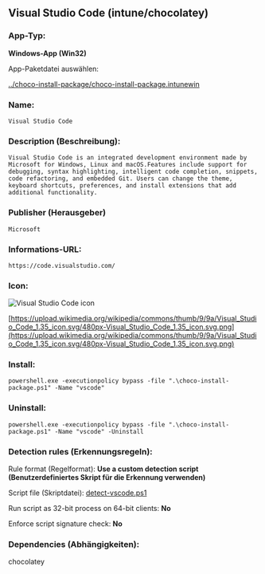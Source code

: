 ## Visual Studio Code (intune/chocolatey)

### App-Typ:

__Windows-App (Win32)__

App-Paketdatei auswählen:

[../choco-install-package/choco-install-package.intunewin](../choco-install-package/choco-install-package.intunewin?raw=true)


### Name:

```
Visual Studio Code
```

### Description (Beschreibung):

```
Visual Studio Code is an integrated development environment made by Microsoft for Windows, Linux and macOS.Features include support for debugging, syntax highlighting, intelligent code completion, snippets, code refactoring, and embedded Git. Users can change the theme, keyboard shortcuts, preferences, and install extensions that add additional functionality.

```

### Publisher (Herausgeber)

```
Microsoft
```


### Informations-URL:

```
https://code.visualstudio.com/
```

### Icon:

![Visual Studio Code icon](https://upload.wikimedia.org/wikipedia/commons/thumb/9/9a/Visual_Studio_Code_1.35_icon.svg/120px-Visual_Studio_Code_1.35_icon.svg.png)

[https://upload.wikimedia.org/wikipedia/commons/thumb/9/9a/Visual_Studio_Code_1.35_icon.svg/480px-Visual_Studio_Code_1.35_icon.svg.png](https://upload.wikimedia.org/wikipedia/commons/thumb/9/9a/Visual_Studio_Code_1.35_icon.svg/480px-Visual_Studio_Code_1.35_icon.svg.png)


### Install:
```
powershell.exe -executionpolicy bypass -file ".\choco-install-package.ps1" -Name "vscode"
```


### Uninstall:
```
powershell.exe -executionpolicy bypass -file ".\choco-install-package.ps1" -Name "vscode" -Uninstall
```





### Detection rules (Erkennungsregeln):

Rule format (Regelformat): __Use a custom detection script (Benutzerdefiniertes Skript für die Erkennung verwenden)__

Script file (Skriptdatei): [detect-vscode.ps1](./detect-vscode.ps1?raw=true)

Run script as 32-bit process on 64-bit clients: __No__

Enforce script signature check: __No__

### Dependencies (Abhängigkeiten):

chocolatey
